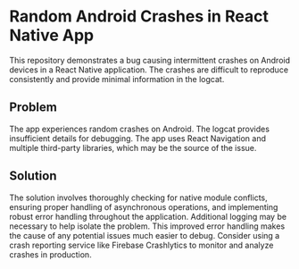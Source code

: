 # Random Android Crashes in React Native App

This repository demonstrates a bug causing intermittent crashes on Android devices in a React Native application. The crashes are difficult to reproduce consistently and provide minimal information in the logcat.

## Problem
The app experiences random crashes on Android.  The logcat provides insufficient details for debugging. The app uses React Navigation and multiple third-party libraries, which may be the source of the issue.

## Solution
The solution involves thoroughly checking for native module conflicts, ensuring proper handling of asynchronous operations, and implementing robust error handling throughout the application.  Additional logging may be necessary to help isolate the problem.  This improved error handling makes the cause of any potential issues much easier to debug.  Consider using a crash reporting service like Firebase Crashlytics to monitor and analyze crashes in production.